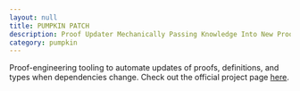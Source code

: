 ```yaml
---
layout: null
title: PUMPKIN PATCH
description: Proof Updater Mechanically Passing Knowledge Into New Proofs, Assisting The Coq Hacker
category: pumpkin
---
```


Proof-engineering tooling to automate updates of proofs, definitions, and types
when dependencies change. Check out the official project page [here](http://pumpkin.uwplse.org).
